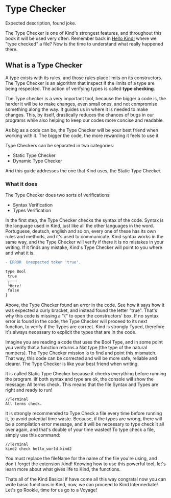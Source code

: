 # Type Checker

Expected description, found joke.

The Type Checker is one of Kind's strongest features, and throughout this book it will be used very often. Remember back in [Hello Kind!](../Guide/Hello.md) where we "type checked" a file? Now is the time to understand what really happened there.

## What is a Type Checker

A type exists with its rules, and those rules place limits on its constructors. The Type Checker is an algorithm that inspect if the limits of a type are being respected. The action of verifying types is called **type checking**.

The Type checker is a very important tool, because the bigger a code is, the harder it will be to make changes, even small ones, and not compromise something along the way. It guides us in where it is needed to make changes. This, by itself, drastically reduces the chances of bugs in our programs while also helping to keep our codes more concise and readable.

As big as a code can be, the Type Checker will be your best friend when working with it. The bigger the code, the more rewarding it feels to use it.

Type Checkers can be separated in two categories:

- Static Type Checker
- Dynamic Type Checker

And this guide addresses the one that Kind uses, the Static Type Checker.

### What it does

The Type Checker does two sorts of verifications:

- Syntax Verification
- Types Verification

In the first step, the Type Checker checks the syntax of the code. Syntax is the language used in Kind, just like all the other languages in the word. Portuguese, deutsch, english and so on, every one of these has its own rules and methods, and it's used to communicate. Kind syntax works in the same way, and the Type Checker will verify if there it is no mistakes in your writing. If it finds any mistake, Kind's Type Checker will point to you where and what it is.

```diff
- ERROR  Unexpected token 'true'.

type Bool  
 true
 ┬───
 └Here!
 false
}
```

Above, the Type Checker found an error in the code. See how it says how it was expected a curly bracket, and instead found the letter "true". That's why this code is missing a "{" to open the constructors' box.
If no syntax error is found in the code, the Type Checker will proceed to its next function, to verify if the Types are correct. Kind is strongly Typed, therefore it's always necessary to explicit the types that are in the code.

Imagine you are reading a code that uses the Bool Type, and in some point you verify that a function returns a Nat type (the type of the natural numbers). The Type Checker mission is to find and point this mismatch. That way, this code can be corrected and will be more safe, reliable and clearer. The Type Checker is like your best friend when writing.

It is called  Static Type Checker because it checks everything before running the program. iIf both syntax and type are ok, the console will show the message: All terms check. This means that the file Syntax and Types are right and ready to run!

```
//Terminal
All terms check.
```

It is strongly recommended to Type Check a file every time before running it, to avoid potential time waste. Because, if the types are wrong, there will be a compilation error message, and it will be necessary to type check it all over again, and that's double of your time wasted!
To type check a file, simply use this command:

```
//Terminal
kind2 check hello_world.kind2
```

You must replace the fileName for the name of the file you're using, and don't forget the extension .kind!
Knowing how to use this powerful tool, let's learn more about what gives life to Kind, the functions.

Thats all of the Kind Basics! if have come all this way congrats! now you can write basic functions in Kind, now, we can proceed to Kind Intermediate! Let's go Rookie, time for us go to a Voyage!
